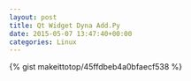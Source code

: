 ```yaml
---
layout: post                                                                                                              
title: Qt Widget Dyna Add.Py                                                                                                                       
date: 2015-05-07 13:47:40+00:00                                                                                                                        
categories: Linux                                                                                                                
---                                                                                                                              
```


{% gist makeittotop/45ffdbeb4a0bfaecf538 %}                                                                                                           

